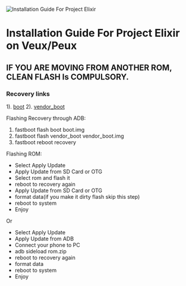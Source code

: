![Installation Guide For Project Elixir](https://i.imgur.com/3UmK6nS.png "Installation")

# Installation Guide For Project Elixir on Veux/Peux

## IF YOU ARE MOVING FROM ANOTHER ROM, CLEAN FLASH Is COMPULSORY.

### Recovery links
1). [boot](https://sourceforge.net/projects/ashish-builds/files/Recovery-A13//boot.img/download)
2). [vendor_boot](https://sourceforge.net/projects/ashish-builds/files/Recovery-A13/vendor_boot.img/download)

Flashing Recovery through ADB:
1. fastboot flash boot boot.img
2. fastboot flash vendor_boot  vendor_boot.img
4. fastboot reboot recovery

Flashing ROM:
* Select Apply Update
* Apply Update from SD Card or OTG
* Select rom and flash it
* reboot to recovery again
* Apply Update from SD Card or OTG
* format data(if you make it dirty flash skip this step)
* reboot to system
* Enjoy

Or

* Select Apply Update
* Apply Update from ADB
* Connect your phone to PC
* adb sideload rom.zip
* reboot to recovery again
* format data
* reboot to system
* Enjoy
